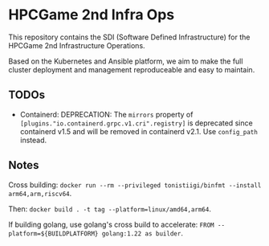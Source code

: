 # HPCGame 2nd Infra Ops

This repository contains the SDI (Software Defined Infrastructure) for the HPCGame 2nd Infrastructure Operations.

Based on the Kubernetes and Ansible platform, we aim to make the full cluster deployment and management reproduceable and easy to maintain.

## TODOs

- Containerd: DEPRECATION: The `mirrors` property of `[plugins."io.containerd.grpc.v1.cri".registry]` is deprecated since containerd v1.5 and will be removed in containerd v2.1. Use `config_path` instead.

## Notes

Cross building: `docker run --rm --privileged tonistiigi/binfmt --install arm64,arm,riscv64`.

Then: `docker build . -t tag --platform=linux/amd64,arm64`.

If building golang, use golang's cross build to accelerate: `FROM --platform=${BUILDPLATFORM} golang:1.22 as builder`.
